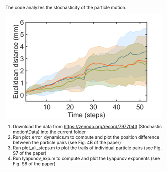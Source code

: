 The code analyzes the stochasticity of the particle motion.

<img src="Stochastic_motion.png" width="500" /> 

1. Download the data from https://zenodo.org/record/7977043 (Stochastic motion\Data) into the current folder
2. Run plot_error_dynamics.m to compute and plot the position difference between the particle pairs (see Fig. 4B of the paper)
3. Run plot_all_steps.m to plot the trails of individual particle pairs (see Fig. S7 of the paper)
4. Run lyapunov_exp.m to compute and plot the Lyapunov exponents (see Fig. S8 of the paper)
